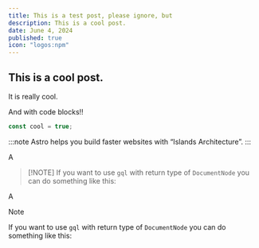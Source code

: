 ```yaml
---
title: This is a test post, please ignore, but
description: This is a cool post.
date: June 4, 2024
published: true
icon: "logos:npm"
---
```


## This is a cool post.

It is really cool.

And with code blocks!!

```js
const cool = true;
```

:::note
Astro helps you build faster websites with “Islands Architecture”.
:::

A

> \[!NOTE]
> If you want to use `gql` with return type of `DocumentNode` you can do something like this:

A

> [!NOTE]
> If you want to use `gql` with return type of `DocumentNode` you can do something like this:
